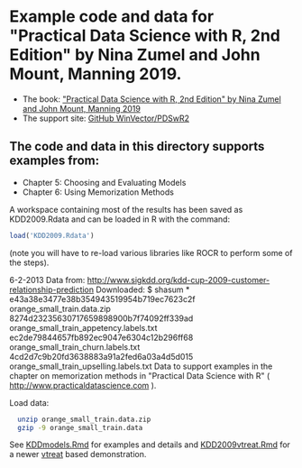 

# Example code and data for "Practical Data Science with R, 2nd Edition" by Nina Zumel and John Mount, Manning 2019.


 * The book: ["Practical Data Science with R, 2nd Edition" by Nina Zumel and John Mount, Manning 2019](http://www.practicaldatascience.com)
 * The support site: [GitHub WinVector/PDSwR2](https://github.com/WinVector/PDSwR2)


## The code and data in this directory supports examples from:
 * Chapter 5: Choosing and Evaluating Models
 * Chapter 6: Using Memorization Methods


A workspace containing most of the results has been saved as KDD2009.Rdata and can be loaded in R with the command:
```R
load('KDD2009.Rdata')
```
(note you will have to re-load various libraries like ROCR to perform some of the steps).


6-2-2013
Data from: http://www.sigkdd.org/kdd-cup-2009-customer-relationship-prediction
Downloaded:
$ shasum *
	e43a38e3477e38b354943519954b719ec7623c2f  orange_small_train.data.zip
	8274d23235630717659898900b7f74092ff339ad  orange_small_train_appetency.labels.txt
	ec2de79844657fb892ec9047e6304c12b296ff68  orange_small_train_churn.labels.txt
	4cd2d7c9b20fd3638883a91a2fed6a03a4d5d015  orange_small_train_upselling.labels.txt
Data to support examples in the chapter on memorization methods in "Practical Data Science with R" ( http://www.practicaldatascience.com ).

Load data:
```bash
  unzip orange_small_train.data.zip
  gzip -9 orange_small_train.data
```

See [KDDmodels.Rmd](KDDmodels.Rmd) for examples and details and [KDD2009vtreat.Rmd](KDD2009vtreat.Rmd) for a newer [vtreat](http://www.win-vector.com/blog/2014/08/vtreat-designing-a-package-for-variable-treatment/) based demonstration.
